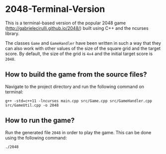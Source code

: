 # 2048-Terminal-Version

This is a terminal-based version of the popular 2048 game (http://gabrielecirulli.github.io/2048/) built using C++ and the ncurses library.

The classes `Game` and `GameHandler` have been written in such a way that they can also work with other values of the size of the square grid and the target score. By default, the size of the grid is `4x4` and the initial target score is `2048`.

## How to build the game from the source files?

Navigate to the project directory and run the following command on terminal:

`g++ -std=c++11 -lncurses main.cpp src/Game.cpp src/GameHandler.cpp src/GameUtil.cpp -o 2048`

## How to run the game?

Run the generated file `2048` in order to play the game. This can be done using the following command:

`./2048`

